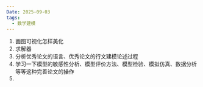 ```yaml
---
Date: 2025-09-03
tags:
  - 数学建模
---
```

1. 画图可视化怎样美化
2. 求解器
3. 分析优秀论文的语言、优秀论文的行文建模论述过程
4. 学习一下模型的敏感性分析、模型评价方法、模型检验、模拟仿真、数据分析等等这种完善论文的操作
5. 